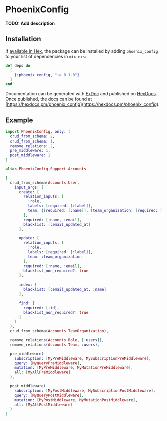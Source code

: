 # PhoenixConfig

**TODO: Add description**

## Installation

If [available in Hex](https://hex.pm/docs/publish), the package can be installed
by adding `phoenix_config` to your list of dependencies in `mix.exs`:

```elixir
def deps do
  [
    {:phoenix_config, "~> 0.1.0"}
  ]
end
```

Documentation can be generated with [ExDoc](https://github.com/elixir-lang/ex_doc)
and published on [HexDocs](https://hexdocs.pm). Once published, the docs can
be found at [https://hexdocs.pm/phoenix_config](https://hexdocs.pm/phoenix_config).

## Example
```elixir
import PhoenixConfig, only: [
  crud_from_schema: 2,
  crud_from_schema: 1,
  remove_relations: 2,
  pre_middleware: 1,
  post_middleware: 1
]

alias PhoenixConfig.Support.Accounts

[
  crud_from_schema(Accounts.User,
    input_args: [
      create: [
        relation_inputs: [
          :role,
          labels: [required: [:label]],
          team: {[required: [:name]], [team_organization: [required: [:name]]]}
        ],
        required: [:name, :email],
        blacklist: [:email_updated_at]
      ],

      update: [
        relation_inputs: [
          :role,
          labels: [required: [:label]],
          team: :team_organization
        ],
        required: [:name, :email],
        blacklist_non_required?: true
      ],

      index: [
        blacklist: [:email_updated_at, :name]
      ],

      find: [
        required: [:id],
        blacklist_non_required?: true
      ]
    ]
  ),
  crud_from_schema(Accounts.TeamOrganization),

  remove_relations(Accounts.Role, [:users]),
  remove_relations(Accounts.Team, :users),

  pre_middleware(
    subscription: [MyPreMiddleware, MySubscriptionPreMiddleware],
    query: [MyQueryPreMiddleware],
    mutation: [MyPreMiddleware, MyMutationPreMiddleware],
    all: [MyAllPreMiddleware]
  ),

  post_middleware(
    subscription: [MyPostMiddleware, MySubscriptionPostMiddleware],
    query: [MyQueryPostMiddleware],
    mutation: [MyPostMiddleware, MyMutationPostMiddleware],
    all: [MyAllPostMiddleware]
  )
]
```
